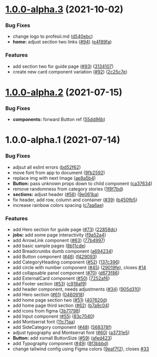 # [1.0.0-alpha.3](https://github.com/code4moldova/catalog-profesii/compare/v1.0.0-alpha.2...v1.0.0-alpha.3) (2021-10-02)

### Bug Fixes

- change logo to profesii.md ([d540ebc](https://github.com/code4moldova/catalog-profesii/commit/d540ebca01b2aac117b3afdbd6c473bc6de70bed))
- **home:** adjust section two links ([#94](https://github.com/code4moldova/catalog-profesii/issues/94)) ([e4f89fa](https://github.com/code4moldova/catalog-profesii/commit/e4f89fab98f0b79d0456dd702907c60789a5b075))

### Features

- add section two for guide page ([#93](https://github.com/code4moldova/catalog-profesii/issues/93)) ([3134107](https://github.com/code4moldova/catalog-profesii/commit/31341070e572af2c216981bbf9afcb144850efa1))
- create new card component variation ([#92](https://github.com/code4moldova/catalog-profesii/issues/92)) ([2c25c7e](https://github.com/code4moldova/catalog-profesii/commit/2c25c7ee3665a659254548484dc0fcd07913bbe3))

# [1.0.0-alpha.2](https://github.com/code4moldova/catalog-profesii/compare/v1.0.0-alpha.1...v1.0.0-alpha.2) (2021-07-15)

### Bug Fixes

- **components:** forward Button ref ([55dd86b](https://github.com/code4moldova/catalog-profesii/commit/55dd86b275b1cd53146b83515ac35fe4c87fb5b5))

# 1.0.0-alpha.1 (2021-07-14)

### Bug Fixes

- adjsut all eslint errors ([bd52f62](https://github.com/code4moldova/catalog-profesii/commit/bd52f62ebb71fe2037b7f12faef1fceff0fab4a7))
- move font from app to document ([9fb2592](https://github.com/code4moldova/catalog-profesii/commit/9fb25925b46197499868f829e95ada23695213ce))
- replace img with next Image ([ae8a5b4](https://github.com/code4moldova/catalog-profesii/commit/ae8a5b4782114e82561051a70eb946c0102cef70))
- **Button:** pass unknown props down to child component ([ca37634](https://github.com/code4moldova/catalog-profesii/commit/ca376343d30cc7d89221a1813a3ac7a3bbd8fb02))
- remove randomness from category stories ([1f8f7bd](https://github.com/code4moldova/catalog-profesii/commit/1f8f7bd016c98c5708b9a5c4ab4ae4e7f0c51671))
- **sections:** adjust header ([#56](https://github.com/code4moldova/catalog-profesii/issues/56)) ([9e061ba](https://github.com/code4moldova/catalog-profesii/commit/9e061ba610dda14b9154c436a85f68b8d4d4645f))
- fix header, add row, column and container ([#39](https://github.com/code4moldova/catalog-profesii/issues/39)) ([b450fb5](https://github.com/code4moldova/catalog-profesii/commit/b450fb5313e603c4da9dc3df7594025d5ffd1887))
- increase rainbow colors spacing ([c7aa6ae](https://github.com/code4moldova/catalog-profesii/commit/c7aa6ae0910363eaf47bb74e16cb412c8595d928))

### Features

- add Hero section for guide page ([#73](https://github.com/code4moldova/catalog-profesii/issues/73)) ([22858dc](https://github.com/code4moldova/catalog-profesii/commit/22858dcd8a82237af0acc3a58afe4a65206581a0))
- **jobs:** add some page interactivity ([f9a52a4](https://github.com/code4moldova/catalog-profesii/commit/f9a52a47d73822dba12105deea1fefb63642d005))
- add ArrowLink component ([#63](https://github.com/code4moldova/catalog-profesii/issues/63)) ([77b4997](https://github.com/code4moldova/catalog-profesii/commit/77b49974a512aa3e2c4977770cabec59bd07f9a3))
- add basic sample pages ([8b11cde](https://github.com/code4moldova/catalog-profesii/commit/8b11cdeae82c785f5c1f5136c42585dd227b386c))
- add Breadcrumbs dumb component ([a694234](https://github.com/code4moldova/catalog-profesii/commit/a694234902e50c6ac400e7f46b80bd2f7db1f2d7))
- add Button component ([#46](https://github.com/code4moldova/catalog-profesii/issues/46)) ([f429093](https://github.com/code4moldova/catalog-profesii/commit/f4290934bd4d9128dfac8bcf088d43b0262fd450))
- add CategoryHeading component ([#52](https://github.com/code4moldova/catalog-profesii/issues/52)) ([137c396](https://github.com/code4moldova/catalog-profesii/commit/137c39636d0f0ab2f7206609a8105856ef088081))
- add circle with number component ([#45](https://github.com/code4moldova/catalog-profesii/issues/45)) ([29019fe](https://github.com/code4moldova/catalog-profesii/commit/29019fe09989df496b0129a4fd1cf5d2282579b3)), closes [#14](https://github.com/code4moldova/catalog-profesii/issues/14)
- add collapsable panel component ([#70](https://github.com/code4moldova/catalog-profesii/issues/70)) ([d673f86](https://github.com/code4moldova/catalog-profesii/commit/d673f86af186f11a310d8251e2db905574fcd7bf))
- add ExternalCard component ([#50](https://github.com/code4moldova/catalog-profesii/issues/50)) ([7252af6](https://github.com/code4moldova/catalog-profesii/commit/7252af60e826176163e567bcf43065678aeca802))
- add Footer section ([#53](https://github.com/code4moldova/catalog-profesii/issues/53)) ([c918af9](https://github.com/code4moldova/catalog-profesii/commit/c918af906afe0743f55d0a6cd83e8be0b367e19f))
- add header component, needs adjustments ([#34](https://github.com/code4moldova/catalog-profesii/issues/34)) ([905d310](https://github.com/code4moldova/catalog-profesii/commit/905d310ea44796484f4695f6dc72425280a6e5b7))
- add Hero section ([#61](https://github.com/code4moldova/catalog-profesii/issues/61)) ([0460918](https://github.com/code4moldova/catalog-profesii/commit/04609186be15bcf7622c57f40c55951e427ca6f4))
- add home page section two ([#51](https://github.com/code4moldova/catalog-profesii/issues/51)) ([407620d](https://github.com/code4moldova/catalog-profesii/commit/407620d172067979fb9b91659ec01afdbb8de691))
- add home page third section ([#62](https://github.com/code4moldova/catalog-profesii/issues/62)) ([b7a9c04](https://github.com/code4moldova/catalog-profesii/commit/b7a9c0400214243713238f5d90b8c7ede898d484))
- add icons from figma ([3b71798](https://github.com/code4moldova/catalog-profesii/commit/3b717983b2ce56c1fe0f604cc7dc20c735f25936))
- add Input component ([#55](https://github.com/code4moldova/catalog-profesii/issues/55)) ([83c7040](https://github.com/code4moldova/catalog-profesii/commit/83c7040187360aade6927996dfcc579e6cc537ba))
- add Montserrat font ([11c71aa](https://github.com/code4moldova/catalog-profesii/commit/11c71aa7236415dec12b417d46611bbe896499ca))
- add SideCategory component ([#48](https://github.com/code4moldova/catalog-profesii/issues/48)) ([568378f](https://github.com/code4moldova/catalog-profesii/commit/568378fb3c86eb7357603ba2868a3619fbabbf28))
- adjust typography and Montserrat font ([#60](https://github.com/code4moldova/catalog-profesii/issues/60)) ([a3731e5](https://github.com/code4moldova/catalog-profesii/commit/a3731e54c932920e5b6068b1ac7819deb3bad886))
- **Button:** add xsmall ButtonSize ([#59](https://github.com/code4moldova/catalog-profesii/issues/59)) ([afed423](https://github.com/code4moldova/catalog-profesii/commit/afed42354a4b9a7ade2291ae727becb5d704addf))
- add Typography component ([#49](https://github.com/code4moldova/catalog-profesii/issues/49)) ([8f3bbbd](https://github.com/code4moldova/catalog-profesii/commit/8f3bbbd06986a0f852742c271b296a161371866b))
- change tailwind config using Figma colors ([9eaf7f2](https://github.com/code4moldova/catalog-profesii/commit/9eaf7f25689380684887bc9bc2660522b30c5b0d)), closes [#33](https://github.com/code4moldova/catalog-profesii/issues/33)
